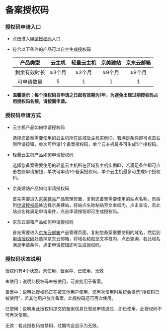# 备案授权码

### 授权码申请入口

-  点击进入[申请授权码](https://record-console.jdcloud.com/authcode/apply)入口

-  符合以下条件的产品可以自主生成授权码  

     | 产品类型      | 云主机  | 轻量云主机  | 京美建站  |  京东云邮箱  |
     | :-----------: | :----: |:-----------:|:--------:|:-----------:|
     | 剩余有效时长  | ≥3个月 | ≥3个月 |≥9个月 | ≥9个月|
     | 可申请数量    | 5      | 1       |1    |      1|
  

- **温馨提示：每个授权码自申请之日起有效期为1年，为避免出现过期授权码占用授权码名额，请按需申请。**

### 授权码申请方式

- 云主机产品如何申请授权码

  选择您备案需要使用的云主机所在区域及主机实例ID，若满足条件即可点击右侧申请按钮，单次可申请1个备案授权码，单个云主机最多可生成5个授权码。
  
- 轻量云主机产品如何申请授权码

  选择您备案需要使用的轻量云主机所在区域及主机实例ID，若满足条件即可点击右侧申请按钮，单次可申请1个备案授权码，单个云主机最多可生成5个授权码。
  
- 京美建站产品如何申请授权码

  首先需要进入[京美建站](https://jdcloud-site-console.jdcloud.com/site)产品管理页面，复制您备案需要使用的站点名称，然后到[申请授权码](https://record-console.jdcloud.com/authcode/apply)处选择京美建站，将站点名称粘贴至文本框内，点击查询，若此站点名称满足申请条件，点击申请按钮即可生成授权码。
  
- 京东云邮箱产品如何申请授权码

  首先需要进入[京东云邮箱](https://jdcloud-mail-console.jdcloud.com/list)产品管理页面，复制您备案需要使用的域名，然后到[申请授权码](https://record-console.jdcloud.com/authcode/apply)处选择京东云邮箱，将域名粘贴至文本框内，点击查询，若此域名满足申请条件，点击申请按钮即可生成授权码。

### 授权码状态说明

 授权码有4个状态，未使用、备案中、已使用、无效

 未使用：说明此授权码未被使用，可直接用于备案。

 备案中：说明此授权码正在被其他用户使用，您再次使用时系统会提示“授权码已被使用”，若其他用户放弃备案，此授权码还可再次使用。

 已使用：说明用此授权码提交的备案信息已管局审核通过，即已使用，此授权码不可再次使用。

 无效：若此授权码被禁用、过期均会显示为无效。
 
 

